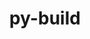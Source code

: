 ---
title: "py-build"
layout: cache
categories: [package, develop-2023-10-15]
meta: {"versions": ["0.10.0", "1.0.3"], "compilers": ["apple-clang@=14.0.0", "gcc@=11.3.0", "gcc@=11.4.0", "gcc@=12.1.0", "gcc@=9.4.0", "oneapi@=2023.2.1"], "oss": ["ubuntu20.04", "ubuntu22.04", "ventura"], "platforms": ["darwin", "linux"], "targets": ["aarch64", "neoverse_v1", "ppc64le", "x86_64_v3"], "stacks": ["e4s", "e4s-neoverse_v1", "e4s-oneapi", "e4s-power", "ml-darwin-aarch64-mps", "ml-linux-x86_64-cpu", "ml-linux-x86_64-cuda", "ml-linux-x86_64-rocm", "root", "tutorial"], "num_specs": 16, "num_specs_by_stack": {"ml-darwin-aarch64-mps": 3, "root": 16, "e4s-neoverse_v1": 2, "e4s-power": 2, "e4s": 2, "e4s-oneapi": 3, "ml-linux-x86_64-cpu": 3, "ml-linux-x86_64-rocm": 3, "ml-linux-x86_64-cuda": 3, "tutorial": 1}}
spec_details: [{"hash": "womeu5mpew2msac5jgjbjbgqhfrev4h7", "compiler": "apple-clang@=14.0.0", "versions": ["1.0.3"], "os": "ventura", "platform": "darwin", "target": "aarch64", "variants": ["build_system=python_pip", "~virtualenv"], "stacks": ["ml-darwin-aarch64-mps", "root"], "size": "-", "tarball": "https://binaries.spack.io/releases/develop-2023-10-15/build_cache/darwin-ventura-aarch64/apple-clang-14.0.0/py-build-1.0.3/darwin-ventura-aarch64-apple-clang-14.0.0-py-build-1.0.3-womeu5mpew2msac5jgjbjbgqhfrev4h7.spack"}, {"hash": "kn74y73jet4j6rr3rbbedpl22s4nqz2t", "compiler": "apple-clang@=14.0.0", "versions": ["1.0.3"], "os": "ventura", "platform": "darwin", "target": "aarch64", "variants": ["build_system=python_pip", "~virtualenv"], "stacks": ["ml-darwin-aarch64-mps", "root"], "size": "-", "tarball": "https://binaries.spack.io/releases/develop-2023-10-15/build_cache/darwin-ventura-aarch64/apple-clang-14.0.0/py-build-1.0.3/darwin-ventura-aarch64-apple-clang-14.0.0-py-build-1.0.3-kn74y73jet4j6rr3rbbedpl22s4nqz2t.spack"}, {"hash": "mdnuo6kngqzmauzqk4jrvo6chyyolok7", "compiler": "apple-clang@=14.0.0", "versions": ["1.0.3"], "os": "ventura", "platform": "darwin", "target": "aarch64", "variants": ["build_system=python_pip", "~virtualenv"], "stacks": ["ml-darwin-aarch64-mps", "root"], "size": "-", "tarball": "https://binaries.spack.io/releases/develop-2023-10-15/build_cache/darwin-ventura-aarch64/apple-clang-14.0.0/py-build-1.0.3/darwin-ventura-aarch64-apple-clang-14.0.0-py-build-1.0.3-mdnuo6kngqzmauzqk4jrvo6chyyolok7.spack"}, {"hash": "tfjfd3evbbmk7asfl6k6r64dfinumotc", "compiler": "gcc@=11.4.0", "versions": ["1.0.3"], "os": "ubuntu20.04", "platform": "linux", "target": "neoverse_v1", "variants": ["build_system=python_pip", "~virtualenv"], "stacks": ["root", "e4s-neoverse_v1"], "size": "-", "tarball": "https://binaries.spack.io/releases/develop-2023-10-15/build_cache/linux-ubuntu20.04-neoverse_v1/gcc-11.4.0/py-build-1.0.3/linux-ubuntu20.04-neoverse_v1-gcc-11.4.0-py-build-1.0.3-tfjfd3evbbmk7asfl6k6r64dfinumotc.spack"}, {"hash": "t6bx2md5avfswdhlbbd6ty56ep6x3ufi", "compiler": "gcc@=11.4.0", "versions": ["1.0.3"], "os": "ubuntu20.04", "platform": "linux", "target": "neoverse_v1", "variants": ["build_system=python_pip", "~virtualenv"], "stacks": ["root", "e4s-neoverse_v1"], "size": "-", "tarball": "https://binaries.spack.io/releases/develop-2023-10-15/build_cache/linux-ubuntu20.04-neoverse_v1/gcc-11.4.0/py-build-1.0.3/linux-ubuntu20.04-neoverse_v1-gcc-11.4.0-py-build-1.0.3-t6bx2md5avfswdhlbbd6ty56ep6x3ufi.spack"}, {"hash": "y3faaawp4opcd3g5fccfckbxil23ebr4", "compiler": "gcc@=9.4.0", "versions": ["1.0.3"], "os": "ubuntu20.04", "platform": "linux", "target": "ppc64le", "variants": ["build_system=python_pip", "~virtualenv"], "stacks": ["e4s-power", "root"], "size": "-", "tarball": "https://binaries.spack.io/releases/develop-2023-10-15/build_cache/linux-ubuntu20.04-ppc64le/gcc-9.4.0/py-build-1.0.3/linux-ubuntu20.04-ppc64le-gcc-9.4.0-py-build-1.0.3-y3faaawp4opcd3g5fccfckbxil23ebr4.spack"}, {"hash": "kfsh2na7uz2r2veg2zcqu6rmv5k72fay", "compiler": "gcc@=9.4.0", "versions": ["1.0.3"], "os": "ubuntu20.04", "platform": "linux", "target": "ppc64le", "variants": ["build_system=python_pip", "~virtualenv"], "stacks": ["e4s-power", "root"], "size": "-", "tarball": "https://binaries.spack.io/releases/develop-2023-10-15/build_cache/linux-ubuntu20.04-ppc64le/gcc-9.4.0/py-build-1.0.3/linux-ubuntu20.04-ppc64le-gcc-9.4.0-py-build-1.0.3-kfsh2na7uz2r2veg2zcqu6rmv5k72fay.spack"}, {"hash": "5o7ypeba2ymiygrdmgyznblzjb6e3opp", "compiler": "gcc@=11.4.0", "versions": ["1.0.3"], "os": "ubuntu20.04", "platform": "linux", "target": "x86_64_v3", "variants": ["build_system=python_pip", "~virtualenv"], "stacks": ["e4s", "root"], "size": "-", "tarball": "https://binaries.spack.io/releases/develop-2023-10-15/build_cache/linux-ubuntu20.04-x86_64_v3/gcc-11.4.0/py-build-1.0.3/linux-ubuntu20.04-x86_64_v3-gcc-11.4.0-py-build-1.0.3-5o7ypeba2ymiygrdmgyznblzjb6e3opp.spack"}, {"hash": "kzekkaeipod5tf26h77ecptm2fbnxgli", "compiler": "gcc@=11.4.0", "versions": ["1.0.3"], "os": "ubuntu20.04", "platform": "linux", "target": "x86_64_v3", "variants": ["build_system=python_pip", "~virtualenv"], "stacks": ["e4s", "root"], "size": "-", "tarball": "https://binaries.spack.io/releases/develop-2023-10-15/build_cache/linux-ubuntu20.04-x86_64_v3/gcc-11.4.0/py-build-1.0.3/linux-ubuntu20.04-x86_64_v3-gcc-11.4.0-py-build-1.0.3-kzekkaeipod5tf26h77ecptm2fbnxgli.spack"}, {"hash": "o4guczqblrrvomw6qz5pgbbqllbb5tg2", "compiler": "oneapi@=2023.2.1", "versions": ["1.0.3"], "os": "ubuntu20.04", "platform": "linux", "target": "x86_64_v3", "variants": ["build_system=python_pip", "~virtualenv"], "stacks": ["e4s-oneapi", "root"], "size": "-", "tarball": "https://binaries.spack.io/releases/develop-2023-10-15/build_cache/linux-ubuntu20.04-x86_64_v3/oneapi-2023.2.1/py-build-1.0.3/linux-ubuntu20.04-x86_64_v3-oneapi-2023.2.1-py-build-1.0.3-o4guczqblrrvomw6qz5pgbbqllbb5tg2.spack"}, {"hash": "lgie27vhiefip4j2g3cnfqenbe6onc7r", "compiler": "oneapi@=2023.2.1", "versions": ["0.10.0"], "os": "ubuntu20.04", "platform": "linux", "target": "x86_64_v3", "variants": ["build_system=python_pip", "~virtualenv"], "stacks": ["e4s-oneapi", "root"], "size": "-", "tarball": "https://binaries.spack.io/releases/develop-2023-10-15/build_cache/linux-ubuntu20.04-x86_64_v3/oneapi-2023.2.1/py-build-0.10.0/linux-ubuntu20.04-x86_64_v3-oneapi-2023.2.1-py-build-0.10.0-lgie27vhiefip4j2g3cnfqenbe6onc7r.spack"}, {"hash": "7ueqyudv4sumvgdwz5qjxqzmscr55k2m", "compiler": "oneapi@=2023.2.1", "versions": ["1.0.3"], "os": "ubuntu20.04", "platform": "linux", "target": "x86_64_v3", "variants": ["build_system=python_pip", "~virtualenv"], "stacks": ["e4s-oneapi", "root"], "size": "-", "tarball": "https://binaries.spack.io/releases/develop-2023-10-15/build_cache/linux-ubuntu20.04-x86_64_v3/oneapi-2023.2.1/py-build-1.0.3/linux-ubuntu20.04-x86_64_v3-oneapi-2023.2.1-py-build-1.0.3-7ueqyudv4sumvgdwz5qjxqzmscr55k2m.spack"}, {"hash": "otq5zfgclb563x44c6y2fikys3rmn4en", "compiler": "gcc@=11.3.0", "versions": ["1.0.3"], "os": "ubuntu22.04", "platform": "linux", "target": "x86_64_v3", "variants": ["build_system=python_pip", "~virtualenv"], "stacks": ["ml-linux-x86_64-cpu", "ml-linux-x86_64-rocm", "root", "ml-linux-x86_64-cuda"], "size": "-", "tarball": "https://binaries.spack.io/releases/develop-2023-10-15/build_cache/linux-ubuntu22.04-x86_64_v3/gcc-11.3.0/py-build-1.0.3/linux-ubuntu22.04-x86_64_v3-gcc-11.3.0-py-build-1.0.3-otq5zfgclb563x44c6y2fikys3rmn4en.spack"}, {"hash": "orldujbongcbyczvbwaqmkf4rrlkvszq", "compiler": "gcc@=11.3.0", "versions": ["1.0.3"], "os": "ubuntu22.04", "platform": "linux", "target": "x86_64_v3", "variants": ["build_system=python_pip", "~virtualenv"], "stacks": ["ml-linux-x86_64-cpu", "ml-linux-x86_64-rocm", "root", "ml-linux-x86_64-cuda"], "size": "-", "tarball": "https://binaries.spack.io/releases/develop-2023-10-15/build_cache/linux-ubuntu22.04-x86_64_v3/gcc-11.3.0/py-build-1.0.3/linux-ubuntu22.04-x86_64_v3-gcc-11.3.0-py-build-1.0.3-orldujbongcbyczvbwaqmkf4rrlkvszq.spack"}, {"hash": "y52xjz7qlxrrj5x5zpjsny5ijqhxi4df", "compiler": "gcc@=11.3.0", "versions": ["1.0.3"], "os": "ubuntu22.04", "platform": "linux", "target": "x86_64_v3", "variants": ["build_system=python_pip", "~virtualenv"], "stacks": ["ml-linux-x86_64-cpu", "ml-linux-x86_64-rocm", "root", "ml-linux-x86_64-cuda"], "size": "-", "tarball": "https://binaries.spack.io/releases/develop-2023-10-15/build_cache/linux-ubuntu22.04-x86_64_v3/gcc-11.3.0/py-build-1.0.3/linux-ubuntu22.04-x86_64_v3-gcc-11.3.0-py-build-1.0.3-y52xjz7qlxrrj5x5zpjsny5ijqhxi4df.spack"}, {"hash": "j5aqfmq7snv64hqiarbith6usyaywqsl", "compiler": "gcc@=12.1.0", "versions": ["1.0.3"], "os": "ubuntu22.04", "platform": "linux", "target": "x86_64_v3", "variants": ["build_system=python_pip", "~virtualenv"], "stacks": ["tutorial", "root"], "size": "-", "tarball": "https://binaries.spack.io/releases/develop-2023-10-15/build_cache/linux-ubuntu22.04-x86_64_v3/gcc-12.1.0/py-build-1.0.3/linux-ubuntu22.04-x86_64_v3-gcc-12.1.0-py-build-1.0.3-j5aqfmq7snv64hqiarbith6usyaywqsl.spack"}]
---